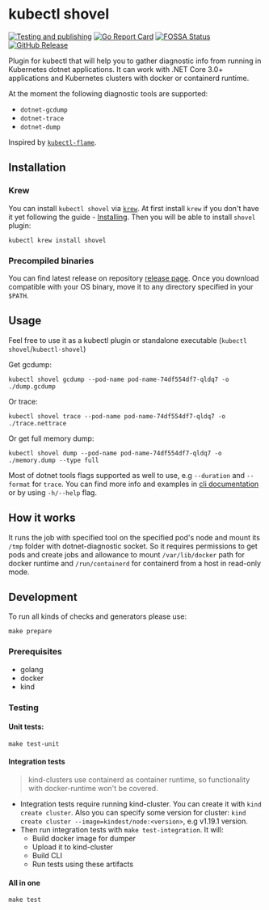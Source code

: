 # kubectl shovel

[![Testing and publishing](https://github.com/dodopizza/kubectl-shovel/workflows/Testing%20and%20publishing/badge.svg)](https://github.com/dodopizza/kubectl-shovel/actions)
[![Go Report Card](https://goreportcard.com/badge/github.com/dodopizza/kubectl-shovel)](https://goreportcard.com/report/github.com/dodopizza/kubectl-shovel)
[![FOSSA Status](https://app.fossa.com/api/projects/custom%2B20998%2Fgit%40github.com%3Adodopizza%2Fkubectl-shovel.git.svg?type=shield)](https://app.fossa.com/projects/custom%2B20998%2Fgit%40github.com%3Adodopizza%2Fkubectl-shovel.git?ref=badge_shield)
[![GitHub Release](https://img.shields.io/github/release/dodopizza/kubectl-shovel.svg?style=flat)](https://github.com/dodopizza/kubectl-shovel/releases)

Plugin for kubectl that will help you to gather diagnostic info from running in Kubernetes dotnet applications.
It can work with .NET Core 3.0+ applications and Kubernetes clusters with docker or containerd runtime.

At the moment the following diagnostic tools are supported:

* `dotnet-gcdump`
* `dotnet-trace`
* `dotnet-dump`

Inspired by [`kubectl-flame`](https://github.com/VerizonMedia/kubectl-flame).

## Installation

### Krew

You can install `kubectl shovel` via [`krew`](https://krew.sigs.k8s.io/).
At first install `krew` if you don't have it yet following the guide - [Installing](https://krew.sigs.k8s.io/docs/user-guide/setup/install/).
Then you will be able to install `shovel` plugin:

```
kubectl krew install shovel
```

### Precompiled binaries

You can find latest release on repository [release page](https://github.com/dodopizza/kubectl-shovel/releases).
Once you download compatible with your OS binary, move it to any directory specified in your `$PATH`.

## Usage

Feel free to use it as a kubectl plugin or standalone executable (`kubectl shovel`/`kubectl-shovel`)

Get gcdump:

```shell
kubectl shovel gcdump --pod-name pod-name-74df554df7-qldq7 -o ./dump.gcdump
```

Or trace:

```shell
kubectl shovel trace --pod-name pod-name-74df554df7-qldq7 -o ./trace.nettrace
```

Or get full memory dump:

```shell
kubectl shovel dump --pod-name pod-name-74df554df7-qldq7 -o ./memory.dump --type full
```

Most of dotnet tools flags supported as well to use, e.g `--duration` and `--format` for `trace`.
You can find more info and examples in [cli documentation](./cli/docs/kubectl-shovel.md) or by using `-h/--help` flag.

## How it works

It runs the job with specified tool on the specified pod's node and mount its `/tmp` folder with dotnet-diagnostic socket.
So it requires permissions to get pods and create jobs and allowance to mount `/var/lib/docker` path for docker runtime and `/run/containerd` for containerd from a host in read-only mode.

## Development

To run all kinds of checks and generators please use:

```
make prepare
```

### Prerequisites

* golang
* docker
* kind

### Testing

#### Unit tests:

```
make test-unit
```

#### Integration tests

> kind-clusters use containerd as container runtime, so functionality with docker-runtime won't be covered.

* Integration tests require running kind-cluster. You can create it with `kind create cluster`. Also you can specify some version for cluster: `kind create cluster --image=kindest/node:<version>`, e.g v1.19.1 version.
* Then run integration tests with `make test-integration`. It will:
  * Build docker image for dumper
  * Upload it to kind-cluster
  * Build CLI
  * Run tests using these artifacts

#### All in one

```
make test
```
